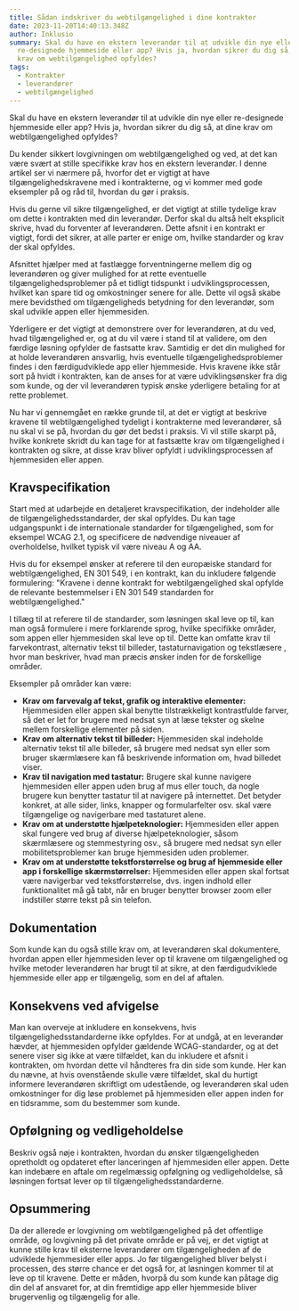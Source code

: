 ```yaml
---
title: Sådan indskriver du webtilgængelighed i dine kontrakter
date: 2023-11-20T14:40:13.348Z
author: Inklusio
summary: Skal du have en ekstern leverandør til at udvikle din nye eller
  re-designede hjemmeside eller app? Hvis ja, hvordan sikrer du dig så, at dine
  krav om webtilgængelighed opfyldes?
tags:
  - Kontrakter
  - leverandører
  - webtilgængelighed
---
```

Skal du have en ekstern leverandør til at udvikle din nye eller re-designede hjemmeside eller app? Hvis ja, hvordan sikrer du dig så, at dine krav om webtilgængelighed opfyldes? 

Du kender sikkert lovgivningen om webtilgængelighed og ved, at det kan være svært at stille specifikke krav hos en ekstern leverandør. I denne artikel ser vi nærmere på, hvorfor det er vigtigt at have tilgængelighedskravene med i kontrakterne, og vi kommer med gode eksempler på og råd til, hvordan du gør i praksis. 

Hvis du gerne vil sikre tilgængelighed, er det vigtigt at stille tydelige krav om dette i kontrakten med din leverandør. Derfor skal du altså helt eksplicit skrive, hvad du forventer af leverandøren. Dette afsnit i en kontrakt er vigtigt, fordi det sikrer, at alle parter er enige om, hvilke standarder og krav der skal opfyldes. 

Afsnittet hjælper med at fastlægge forventningerne mellem dig og leverandøren og giver mulighed for at rette eventuelle tilgængelighedsproblemer på et tidligt tidspunkt i udviklingsprocessen, hvilket kan spare tid og omkostninger senere for alle. Dette vil også skabe mere bevidsthed om tilgængeligheds betydning for den leverandør, som skal udvikle appen eller hjemmesiden. 

Yderligere er det vigtigt at demonstrere over for leverandøren, at du ved, hvad tilgængelighed er, og at du vil være i stand til at validere, om den færdige løsning opfylder de fastsatte krav. Samtidig er det din mulighed for at holde leverandøren ansvarlig, hvis eventuelle tilgængelighedsproblemer findes i den færdigudviklede app eller hjemmeside. Hvis kravene ikke står sort på hvidt i kontrakten, kan de anses for at være udviklingsønsker fra dig som kunde, og der vil leverandøren typisk ønske yderligere betaling for at rette problemet.

Nu har vi gennemgået en række grunde til, at det er vigtigt at beskrive kravene til webtilgængelighed tydeligt i kontrakterne med leverandører, så nu skal vi se på, hvordan du gør det bedst i praksis. Vi vil stille skarpt på, hvilke konkrete skridt du kan tage for at fastsætte krav om tilgængelighed i kontrakten og sikre, at disse krav bliver opfyldt i udviklingsprocessen af hjemmesiden eller appen. 

## Kravspecifikation

Start med at udarbejde en detaljeret kravspecifikation, der indeholder alle de tilgængelighedsstandarder, der skal opfyldes. Du kan tage udgangspunkt i de internationale standarder for tilgængelighed, som for eksempel WCAG 2.1, og specificere de nødvendige niveauer af overholdelse, hvilket typisk vil være niveau A og AA. 

Hvis du for eksempel ønsker at referere til den europæiske standard for webtilgængelighed, EN 301 549, i en kontrakt, kan du inkludere følgende formulering: "Kravene i denne kontrakt for webtilgængelighed  skal opfylde de relevante bestemmelser i EN 301 549 standarden for webtilgængelighed."

I tillæg til at referere til de standarder, som løsningen skal leve op til, kan man også formulere i mere forklarende sprog, hvilke specifikke områder, som appen eller hjemmesiden skal leve op til. Dette kan omfatte krav til farvekontrast, alternativ tekst til billeder, tastaturnavigation og tekstlæsere , hvor man beskriver, hvad man præcis ønsker inden for de forskellige områder. 

Eksempler på områder kan være: 

* **Krav om farvevalg af tekst, grafik og interaktive elementer:** Hjemmesiden eller appen skal benytte tilstrækkeligt kontrastfulde farver, så det er let for brugere med nedsat syn at læse tekster og skelne mellem forskellige elementer på siden.
* **Krav om alternativ tekst til billeder:** Hjemmesiden skal indeholde alternativ tekst til alle billeder, så brugere med nedsat syn eller som bruger skærmlæsere kan få beskrivende information om, hvad billedet viser.
* **Krav til navigation med tastatur:** Brugere skal kunne navigere hjemmesiden eller appen uden brug af mus eller touch, da nogle brugere kun benytter tastatur til at navigere på internettet. Det betyder konkret, at alle sider, links, knapper og formularfelter osv. skal være tilgængelige og navigerbare med tastaturet alene.
* **Krav om at understøtte hjælpeteknologier:** Hjemmesiden eller appen skal fungere ved brug af diverse hjælpeteknologier, såsom skærmlæsere og stemmestyring osv., så brugere med nedsat syn eller mobilitetsproblemer kan bruge hjemmesiden uden problemer.
* **Krav om at understøtte tekstforstørrelse og brug af hjemmeside eller app i forskellige skærmstørrelser:** Hjemmesiden eller appen skal fortsat være navigerbar ved tekstforstørrelse, dvs. ingen indhold eller funktionalitet må gå tabt, når en bruger benytter browser zoom eller indstiller større tekst på sin telefon. 

## Dokumentation

Som kunde kan du også stille krav om, at leverandøren skal dokumentere, hvordan appen eller hjemmesiden lever op til kravene om tilgængelighed og hvilke metoder leverandøren har brugt til at sikre, at den færdigudviklede hjemmeside eller app er tilgængelig, som en del af aftalen. 

## Konsekvens ved afvigelse

Man kan overveje at inkludere en konsekvens, hvis tilgængelighedsstandarderne ikke opfyldes. For at undgå, at en leverandør hævder, at hjemmesiden opfylder gældende WCAG-standarder, og at det senere viser sig ikke at være tilfældet, kan du inkludere et afsnit i kontrakten, om hvordan dette vil håndteres fra din side som kunde. Her kan du nævne, at hvis ovenstående skulle være tilfældet, skal du hurtigt informere leverandøren skriftligt om udestående, og leverandøren skal uden omkostninger for dig løse problemet på hjemmesiden eller appen inden for en tidsramme, som du bestemmer som kunde. 

## Opfølgning og vedligeholdelse

Beskriv også nøje i kontrakten, hvordan du ønsker tilgængeligheden opretholdt og opdateret efter lanceringen af hjemmesiden eller appen. Dette kan indebære en aftale om regelmæssig opfølgning og vedligeholdelse, så løsningen fortsat lever op til tilgængelighedsstandarderne.

## Opsummering

Da der allerede er lovgivning om webtilgængelighed på det offentlige område, og lovgivning på det private område er på vej, er det vigtigt at kunne stille krav til eksterne leverandører om tilgængeligheden af de udviklede hjemmesider eller apps. Jo før tilgængelighed bliver belyst i processen, des større chance er det også for, at løsningen kommer til at leve op til kravene. Dette er måden, hvorpå du som kunde kan påtage dig din del af ansvaret for, at din fremtidige app eller hjemmeside bliver brugervenlig og tilgængelig for alle.